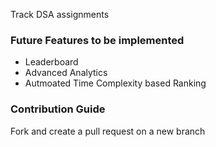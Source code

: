 Track DSA assignments

### Future Features to be implemented
- Leaderboard
- Advanced Analytics
- Autmoated Time Complexity based Ranking

### Contribution Guide

Fork and create a pull request on a new branch

